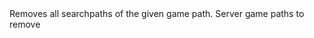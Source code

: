 <function name="RemoveSearchPaths" parent="filesystem" type="libraryfunc">
	<description>
		Removes all searchpaths of the given game path.
	</description>
	<realm>Server</realm>
	<args>
		<arg name="gamePath" type="string">game paths to remove</arg>
	</args>
</function>